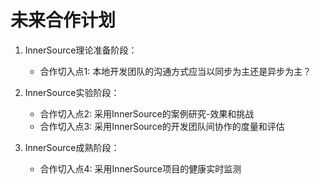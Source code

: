 # 未来合作计划

1. InnerSource理论准备阶段：
   - 合作切入点1: 本地开发团队的沟通方式应当以同步为主还是异步为主？
2. InnerSource实验阶段：
   - 合作切入点2: 采用InnerSource的案例研究-效果和挑战
   - 合作切入点3: 采用InnerSource的开发团队间协作的度量和评估

3. InnerSource成熟阶段：
   - 合作切入点4: 采用InnerSource项目的健康实时监测